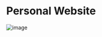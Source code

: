# Personal Website
![image](https://user-images.githubusercontent.com/56283137/153910409-1fc486f6-244c-45e8-be8a-9aa81a1eccad.png)

